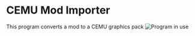 # CEMU Mod Importer
 This program converts a mod to a CEMU graphics pack
 ![Program in use](https://github.com/mrbob312/CEMU-Mod-Importer/blob/master/Github_Images/program.png?raw=true)
